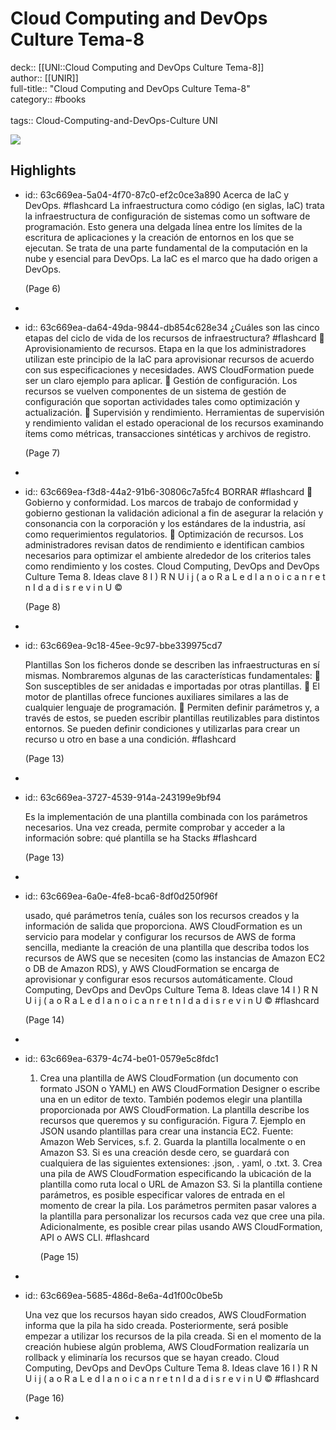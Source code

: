 # Cloud Computing and DevOps Culture Tema-8

deck:: [[UNI::Cloud Computing and DevOps Culture Tema-8]]\
author:: [[UNIR]]\
full-title:: "Cloud Computing and DevOps Culture Tema-8"\
category:: #books\
\
tags:: Cloud-Computing-and-DevOps-Culture UNI  

![](https://readwise-assets.s3.amazonaws.com/media/uploaded_book_covers/profile_22942/9fe9ff3c-7718-4510-96c8-8e89dcd7233b.png)
## Highlights
- id:: 63c669ea-5a04-4f70-87c0-ef2c0ce3a890
   Acerca de IaC y DevOps. #flashcard 
    La infraestructura como código (en siglas, IaC) trata la infraestructura de configuración de sistemas como un software de programación. Esto genera una delgada línea entre los límites de la escritura de aplicaciones y la creación de entornos en los que se ejecutan. Se trata de una parte fundamental de la computación en la nube y esencial para DevOps. La IaC es el marco que ha dado origen a DevOps.
  
     (Page 6)
-
- id:: 63c669ea-da64-49da-9844-db854c628e34
   ¿Cuáles son las cinco etapas del ciclo de vida de los recursos de infraestructura? #flashcard 
     Aprovisionamiento de recursos. Etapa en la que los administradores utilizan este principio de la IaC para aprovisionar recursos de acuerdo con sus especificaciones y necesidades. AWS CloudFormation puede ser un claro ejemplo para aplicar.  Gestión de configuración. Los recursos se vuelven componentes de un sistema de gestión de configuración que soportan actividades tales como optimización y actualización.  Supervisión y rendimiento. Herramientas de supervisión y rendimiento validan el estado operacional de los recursos examinando ítems como métricas, transacciones sintéticas y archivos de registro.
  
     (Page 7)
-
- id:: 63c669ea-f3d8-44a2-91b6-30806c7a5fc4
   BORRAR #flashcard 
     Gobierno y conformidad. Los marcos de trabajo de conformidad y gobierno gestionan la validación adicional a fin de asegurar la relación y consonancia con la corporación y los estándares de la industria, así como requerimientos regulatorios.  Optimización de recursos. Los administradores revisan datos de rendimiento e identifican cambios necesarios para optimizar el ambiente alrededor de los criterios tales como rendimiento y los costes. Cloud Computing, DevOps and DevOps Culture Tema 8. Ideas clave 8 I ) R N U i j ( a o R a L e d l a n o i c a n r e t n I d a d i s r e v i n U ©
  
     (Page 8)
-
- id:: 63c669ea-9c18-45ee-9c97-bbe339975cd7
  
  Plantillas Son los ficheros donde se describen las infraestructuras en sí mismas. Nombraremos algunas de las características fundamentales:  Son susceptibles de ser anidadas e importadas por otras plantillas.  El motor de plantillas ofrece funciones auxiliares similares a las de cualquier lenguaje de programación.  Permiten definir parámetros y, a través de estos, se pueden escribir plantillas reutilizables para distintos entornos. Se pueden definir condiciones y utilizarlas para crear un recurso u otro en base a una condición. #flashcard 
  
  
     (Page 13)
-
- id:: 63c669ea-3727-4539-914a-243199e9bf94
  
  Es la implementación de una plantilla combinada con los parámetros necesarios. Una vez creada, permite comprobar y acceder a la información sobre: qué plantilla se ha Stacks #flashcard 
  
  
     (Page 13)
-
- id:: 63c669ea-6a0e-4fe8-bca6-8df0d250f96f
  
  usado, qué parámetros tenía, cuáles son los recursos creados y la información de salida que proporciona. AWS CloudFormation es un servicio para modelar y configurar los recursos de AWS de forma sencilla, mediante la creación de una plantilla que describa todos los recursos de AWS que se necesiten (como las instancias de Amazon EC2 o DB de Amazon RDS), y AWS CloudFormation se encarga de aprovisionar y configurar esos recursos automáticamente. Cloud Computing, DevOps and DevOps Culture Tema 8. Ideas clave 14 I ) R N U i j ( a o R a L e d l a n o i c a n r e t n I d a d i s r e v i n U © #flashcard 
  
  
     (Page 14)
-
- id:: 63c669ea-6379-4c74-be01-0579e5c8fdc1
  
  1. Crea una plantilla de AWS CloudFormation (un documento con formato JSON o YAML) en AWS CloudFormation Designer o escribe una en un editor de texto. También podemos elegir una plantilla proporcionada por AWS CloudFormation. La plantilla describe los recursos que queremos y su configuración. Figura 7. Ejemplo en JSON usando plantillas para crear una instancia EC2. Fuente: Amazon Web Services, s.f. 2. Guarda la plantilla localmente o en Amazon S3. Si es una creación desde cero, se guardará con cualquiera de las siguientes extensiones: .json, . yaml, o .txt. 3. Crea una pila de AWS CloudFormation especificando la ubicación de la plantilla como ruta local o URL de Amazon S3. Si la plantilla contiene parámetros, es posible especificar valores de entrada en el momento de crear la pila. Los parámetros permiten pasar valores a la plantilla para personalizar los recursos cada vez que cree una pila. Adicionalmente, es posible crear pilas usando AWS CloudFormation, API o AWS CLI. #flashcard 
  
  
     (Page 15)
-
- id:: 63c669ea-5685-486d-8e6a-4d1f00c0be5b
  
  Una vez que los recursos hayan sido creados, AWS CloudFormation informa que la pila ha sido creada. Posteriormente, será posible empezar a utilizar los recursos de la pila creada. Si en el momento de la creación hubiese algún problema, AWS CloudFormation realizaría un rollback y eliminaría los recursos que se hayan creado. Cloud Computing, DevOps and DevOps Culture Tema 8. Ideas clave 16 I ) R N U i j ( a o R a L e d l a n o i c a n r e t n I d a d i s r e v i n U © #flashcard 
  
  
     (Page 16)
-